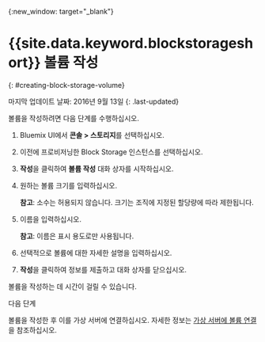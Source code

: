 {:new_window: target="_blank"}


# {{site.data.keyword.blockstorageshort}} 볼륨 작성
{: #creating-block-storage-volume}

마지막 업데이트 날짜: 2016년 9월 13일
{: .last-updated}

볼륨을 작성하려면 다음 단계를 수행하십시오. 

1.  Bluemix UI에서 **콘솔 > 스토리지**를 선택하십시오.
2.  이전에 프로비저닝한 Block Storage 인스턴스를 선택하십시오.
3.	**작성**을 클릭하여 **볼륨 작성** 대화 상자를 시작하십시오. 
4.	원하는 볼륨 크기를 입력하십시오.  
    
    **참고**: 소수는 허용되지 않습니다. 크기는 조직에 지정된 할당량에 따라 제한됩니다.
5.	이름을 입력하십시오.  

    **참고**: 이름은 표시 용도로만 사용됩니다.
    
6.	선택적으로 볼륨에 대한 자세한 설명을 입력하십시오. 
7.	**작성**을 클릭하여 정보를 제출하고 대화 상자를 닫으십시오. 

볼륨을 작성하는 데 시간이 걸릴 수 있습니다.  

다음 단계

볼륨을 작성한 후 이를 가상 서버에 연결하십시오. 자세한 정보는 [가상 서버에 볼륨 연결](../BlockStorage/blockstorage_attachingvolume.html)을 참조하십시오. 
